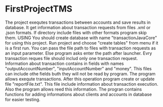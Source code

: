 # FirstProjectTMS
The project exequtes transactions between accounts and save results in database. It get information about transaction requests from files .xml or .json formats. If directory include files with other formats program skip them.
USING 
You should create database with name "transactionJavaCore" for using this project. Run project and choose "create tables" from menu if it is a first run.
You can pass the file path to files with transaction requests as an input parameter. Else program asks enter the path after launcher.
Evry transaction reques file should includ only one transaction request. Information about transaction contains in fields with names "outputAccountNumber", "inputAccountNumber" and "money".
This files can include othe fields buth they will not be read by program.
The program allows exequte transactions. After this operation program create or update file "reportFile.txt". This file include information about transaction execution. Also the program allows reed this information.
The progran contains functions for adding informations about clients and accounts in database for easier testing.
